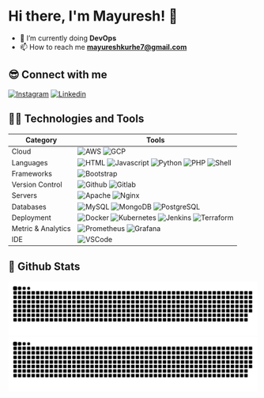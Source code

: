 # Hi there, I'm Mayuresh! 👋

- 🌱 I’m currently doing **DevOps**
- 📫 How to reach me **mayureshkurhe7@gmail.com**

## 😎 Connect with me

[![Instagram](https://img.shields.io/badge/instagram-%23E4405F.svg?&style=for-the-badge&logo=instagram&logoColor=white)][instagram]
[![Linkedin](https://img.shields.io/badge/linkedin-%230077B5.svg?&style=for-the-badge&logo=linkedin&logoColor=white)][linkedin]

## 👨‍💻 Technologies and Tools

| Category           | Tools                                                                                                                                                                                                                                                                                                                                                                                                                                                                                                                                                                                                                                                                                                                                                                                                                                                                                                                                                                                                                                                                                                                                                                                                                                                                                                                                                                                                                                                                                                                                                                                                                                                                                                                                                                                                                                                                                                                                                                                                                                                                                                                                                                                                                                                                                                                                                                                                                                                                                                                                                                                                                                                                                                                                                                                                                                                                                                                                                                                                                                                                                                                                                                                                                                                                                                                                                                                                                                                                                                                                                                                                                                                                                                                                                                                                                                                                                                                                                                                                       |
| ------------------ | ----------------------------------------------------------------------------------------------------------------------------------------------------------------------------------------------------------------------------------------------------------------------------------------------------------------------------------------------------------------------------------------------------------------------------------------------------------------------------------------------------------------------------------------------------------------------------------------------------------------------------------------------------------------------------------------------------------------------------------------------------------------------------------------------------------------------------------------------------------------------------------------------------------------------------------------------------------------------------------------------------------------------------------------------------------------------------------------------------------------------------------------------------------------------------------------------------------------------------------------------------------------------------------------------------------------------------------------------------------------------------------------------------------------------------------------------------------------------------------------------------------------------------------------------------------------------------------------------------------------------------------------------------------------------------------------------------------------------------------------------------------------------------------------------------------------------------------------------------------------------------------------------------------------------------------------------------------------------------------------------------------------------------------------------------------------------------------------------------------------------------------------------------------------------------------------------------------------------------------------------------------------------------------------------------------------------------------------------------------------------------------------------------------------------------------------------------------------------------------------------------------------------------------------------------------------------------------------------------------------------------------------------------------------------------------------------------------------------------------------------------------------------------------------------------------------------------------------------------------------------------------------------------------------------------------------------------------------------------------------------------------------------------------------------------------------------------------------------------------------------------------------------------------------------------------------------------------------------------------------------------------------------------------------------------------------------------------------------------------------------------------------------------------------------------------------------------------------------------------------------------------------------------------------------------------------------------------------------------------------------------------------------------------------------------------------------------------------------------------------------------------------------------------------------------------------------------------------------------------------------------------------------------------------------------------------------------------------------------------------------------------- |
| Cloud              | ![AWS](https://img.shields.io/badge/Amazon_AWS-232F3E?style=for-the-badge&logo=amazon-aws&logoColor=white) ![GCP](https://img.shields.io/badge/Google_Cloud-4285F4?style=for-the-badge&logo=google-cloud&logoColor=white)                                                                                                                                                                                                                                                                                                                                                                                                                                                                                                                                                                                                                                                                                                                                                                                                                                                                                                                                                                                                                                                                                                                                                                                                                                                                                                                                                                                                                                                                                                                                                                                                                                                                                                                                                                                                                                                                                                                                                                                                                                                                                                                                                                                                                                                                                                                                                                                                                                                                                                                                                                                                                                                                                                                                                                                                                                                                                                                                                                                                                                                                                                                                                                                                                                                                                                                                                                                                                                                                                                                                                                                                                                                                                                                                                                                   |
| Languages          | ![HTML](https://img.shields.io/badge/html5%20-%23E34F26.svg?&style=for-the-badge&logo=html5&logoColor=white) ![Javascript](https://img.shields.io/badge/javascript%20-%23323330.svg?&style=for-the-badge&logo=javascript&logoColor=%23F7DF1E) ![Python](https://img.shields.io/badge/Python-3776AB?style=for-the-badge&logo=python&logoColor=white) ![PHP](https://img.shields.io/badge/php-%23777BB4.svg?&style=for-the-badge&logo=php&logoColor=white) ![Shell](https://img.shields.io/badge/shell_script%20-%23121011.svg?&style=for-the-badge&logo=gnu-bash&logoColor=white)                                                                                                                                                                                                                                                                                                                                                                                                                                                                                                                                                                                                                                                                                                                                                                                                                                                                                                                                                                                                                                                                                                                                                                                                                                                                                                                                                                                                                                                                                                                                                                                                                                                                                                                                                                                                                                                                                                                                                                                                                                                                                                                                                                                                                                                                                                                                                                                                                                                                                                                                                                                                                                                                                                                                                                                                                                                                                                                                                                                                                                                                                                                                                                                                                                                                                                                                   |
| Frameworks         | ![Bootstrap](https://img.shields.io/badge/bootstrap%20-%23563D7C.svg?&style=for-the-badge&logo=bootstrap&logoColor=white)                                                                                                                                                                                                                                                                                                                                                                                                                                                                                                                                                                                                                                                                                                                                                                                                                                                                                                                                                                                                                                                                                                                                                                                                                                                                                                                                                                                                                                                                                                                                                                                                                                                                                                                                                                                                                                                                                                                                                                                                                                                                                                                                                                                                                                                                                                                                                                                                                                                                                                                                                                                                                                                                                                                                                                                                                                                                                                                                                                                                                                                                                                                                                                                                                                                                                                                                                                                                                              |
| Version Control    | ![Github](https://img.shields.io/badge/GitHub-100000?style=for-the-badge&logo=github&logoColor=white) ![Gitlab](https://img.shields.io/badge/GitLab-330F63?style=for-the-badge&logo=gitlab&logoColor=white)                                                                                                                                                                                                                                                                                                                                                                                                                                                                                                                                                                                                                                                                                                                                                                                                                                                                                                                                                                                                                                                                                                                                                                                                                                                                                                                                                                                                                                                                                                                                                                                                                                                                                                                                                                                                                                                                                                                                                                                                                                                                                                                                                                                                                                                                                                                                                                                                                                                                                                                                                                                                                                                                                                                                                                                                                                                                                                                                                                                                                                                                                                                                                                                                                                                                                                                                                                                                                                                                                                                                                                                                                                                                                                                                                                                                 |
| Servers            | ![Apache](https://img.shields.io/badge/apache%20-%23D42029.svg?&style=for-the-badge&logo=apache&logoColor=white) ![Nginx](https://img.shields.io/badge/nginx%20-%23009639.svg?&style=for-the-badge&logo=nginx&logoColor=white)                                                                                                                                                                                                                                                                                                                                                                                                                                                                                                                                                                                                                                                                                                                                                                                                                                                                                                                                                                                                                                                                                                                                                                                                                                                                                                                                                                                                                                                                                                                                                                                                                                                                                                                                                                                                                                                                                                                                                                                                                                                                                                                                                                                                                                                                                                                                                                                                                                                                                                                                                                                                                                                                                                                                                                                                                                                                                                                                                                                                                                                                                                                                                                                                                                                                                                                                                                                                                                                                                                                                                                                                                                                                                                                                                                             |
| Databases          | ![MySQL](https://img.shields.io/badge/MySQL-00000F?style=for-the-badge&logo=mysql&logoColor=white) ![MongoDB](https://img.shields.io/badge/MongoDB-%234ea94b.svg?&style=for-the-badge&logo=mongodb&logoColor=white) ![PostgreSQL](https://img.shields.io/badge/PostgreSQL-316192?style=for-the-badge&logo=postgresql&logoColor=white)                                                                                                                                                                                                                                                                                                                                                                                                                                                                                                                                                                                                                                                                                                                                                                                                                                                                                                                                                                                                                                                                                                                                                                                                                                                                                                                                                                                                                                                                                                                                                                                                                                                                                                                                                                                                                                                                                                                                                                                                                                                                                                                                                                                                                                                                                                                                                                                                                                                                                                                                                                                                                                                                                                                                                                                                                                                                                                                                                                                                                                                                                                                                                                                                                                                                                                                                                                                                                                                                                                                                                                                                                                                                       |
| Deployment         | ![Docker](https://img.shields.io/badge/docker%20-%230db7ed.svg?&style=for-the-badge&logo=docker&logoColor=white) ![Kubernetes](https://img.shields.io/badge/kubernetes%20-%23326ce5.svg?&style=for-the-badge&logo=kubernetes&logoColor=white) ![Jenkins](https://img.shields.io/badge/Jenkins-D24939?style=for-the-badge&logo=Jenkins&logoColor=white) ![Terraform](https://img.shields.io/badge/terraform-%235835CC.svg?style=for-the-badge&logo=terraform&logoColor=white)                                                                                                                                                                                                                                                                                                                                                                                                                                                                                                                                                                                                                                                                                                                                                                                                                                                                                                                                                                                                                                                                                                                                                                                                                                                                                                                                                                                                                                                                                                                                                                                                                                                                                                                                                                                                                                                                                                                                                                                                                                                                                                                                                                                                                                                                                                                                                                                                                                                                                                                                                                                                                                                                                                                                                                                                                                                                                                                                                                                                                                                                                                                                                                                                                                                                                        |
| Metric & Analytics | ![Prometheus](https://img.shields.io/badge/Prometheus-F2F4F9?style=for-the-badge&logo=prometheus) ![Grafana](https://img.shields.io/badge/Grafana-F2F4F9?style=for-the-badge&logo=grafana&logoColor=orange) |
| IDE                | ![VSCode](https://img.shields.io/badge/Visual_Studio_Code-0078D4?style=for-the-badge&logo=visual%20studio%20code&logoColor=white)                                                                                                                                                                                                                                                                                                                                                                                                                                                                                                                                                                                                                                                                                                                                                                                                                                                                                                                                                                                                                                                                                                                                                                                                                                                                                                                                                                                                                                                                                                                                                                                                                                                                                                                                                                                                                                                                                                                                                                                                                                                                                                                                                                                                                                                                                                                                                                                                                                                                                                                                                                                                                                                                                                                                                                                                                                                                                                                                                                                                                                                                                                                                                                                                                                                                                                                                                                                                                                                                                                                                                                                                                                                                                                                                                                                                                                                                           |



## 🚀 Github Stats

![github contribution grid snake animation](https://raw.githubusercontent.com/platane/platane/output/github-contribution-grid-snake-dark.svg#gh-dark-mode-only)![github contribution grid snake animation](https://raw.githubusercontent.com/platane/platane/output/github-contribution-grid-snake.svg#gh-light-mode-only)



[instagram]: https://instagram.com/
[linkedin]: https://www.linkedin.com/in/mayuresh-kurhe
[facebook]: https://www.facebook.com/Mayureshkurhe
[github]: https://github.com/Mayuresh-devops
